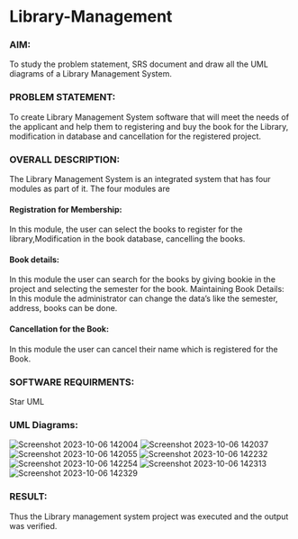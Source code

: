 # Library-Management
### AIM:
To study the problem statement, SRS document and draw all the UML diagrams of a Library Management System.
### PROBLEM STATEMENT:
To create Library Management System software that will meet the needs of the applicant
and help them to registering and buy the book for the Library, modification in database and
cancellation for the registered project.
### OVERALL DESCRIPTION:
The Library Management System is an integrated system that has four modules as part of
it. The four modules are
#### Registration for Membership:
In this module, the user can select the books to register for the library,Modification in the book
database, cancelling the books.
#### Book details:
In this module the user can search for the books by giving bookie in the project and selecting
the semester for the book.
Maintaining Book Details:
In this module the administrator can change the data’s like the semester, address, books can be
done.
#### Cancellation for the Book:
In this module the user can cancel their name which is registered for the Book.
### SOFTWARE REQUIRMENTS:
Star UML
### UML Diagrams:
![Screenshot 2023-10-06 142004](https://github.com/JudeSamJ/Library-Management/assets/118989352/50e956cf-369b-4715-94a9-9c349069e0d3)
![Screenshot 2023-10-06 142037](https://github.com/JudeSamJ/Library-Management/assets/118989352/0b9396ed-1912-404c-86a8-1dde5b5b7d45)
![Screenshot 2023-10-06 142055](https://github.com/JudeSamJ/Library-Management/assets/118989352/adf1c47a-1fe3-4fd6-ac39-428449035178)
![Screenshot 2023-10-06 142232](https://github.com/JudeSamJ/Library-Management/assets/118989352/eccfbdae-45be-4be3-94ab-318e69ac318d)
![Screenshot 2023-10-06 142254](https://github.com/JudeSamJ/Library-Management/assets/118989352/09cd26a2-5fe2-45ac-9d6a-c11bb60283ce)
![Screenshot 2023-10-06 142313](https://github.com/JudeSamJ/Library-Management/assets/118989352/76509c3c-f3f3-40c1-8305-68f00713c7b0)
![Screenshot 2023-10-06 142329](https://github.com/JudeSamJ/Library-Management/assets/118989352/ff076d47-d1a2-4510-9236-ff8413a7fe9a)
### RESULT:
Thus the Library management system project was executed and the output was verified.
